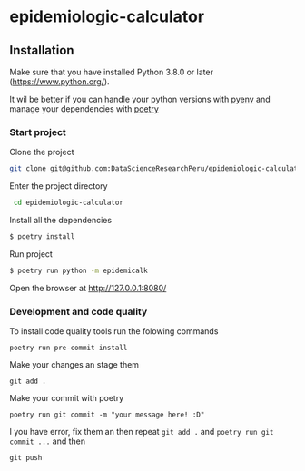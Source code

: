 # epidemiologic-calculator

## Installation

Make sure that you have installed Python 3.8.0 or later (https://www.python.org/).

It wil be better if you can handle your python versions with [pyenv](https://github.com/pyenv/pyenv)
and manage your dependencies with [poetry](https://github.com/python-poetry/poetry)

### Start project

Clone the project

```sh
git clone git@github.com:DataScienceResearchPeru/epidemiologic-calculator.git
```

Enter the project directory

```sh
 cd epidemiologic-calculator
```

Install all the dependencies

```sh
$ poetry install
```

Run project

```sh
$ poetry run python -m epidemicalk
```

Open the browser at http://127.0.0.1:8080/

### Development and code quality

To install code quality tools run the folowing commands

```
poetry run pre-commit install
```

Make your changes an stage them

```
git add .
```

Make your commit with poetry

```
poetry run git commit -m "your message here! :D"
```

I you have error, fix them an then repeat `git add .` and `poetry run git commit ...` and then

```
git push
```
